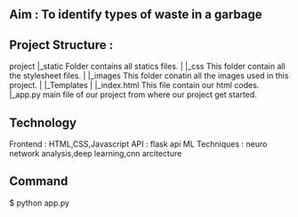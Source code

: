 ## Aim : To identify types of waste in a garbage 
## Project Structure :
  project
    |_static Folder contains all statics files.
    |   |_css   This folder contain all the stylesheet files.
    |   |_images This folder conatin all the images used in this project.
    |
    |_Templates
    |    |_index.html This file contain our html codes.
    |_app.py   main file of our project from where our project get started. 

## Technology
  Frontend : HTML,CSS,Javascript
  API : flask api
  ML Techniques : neuro network analysis,deep learning,cnn arcitecture

## Command 
 $ python app.py
